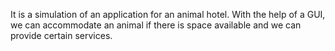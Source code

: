 It is a simulation of an application for an animal hotel. 
With the help of a GUI, we can accommodate an animal if there is space available and we can provide certain services.
